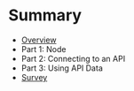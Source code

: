 # Summary

* [Overview](README.md)
* Part 1: Node
* Part 2: Connecting to an API
* Part 3: Using API Data
* [Survey](survey.md)

